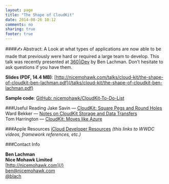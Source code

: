 ```yaml
---
layout: page
title: "The Shape of CloudKit"
date: 2014-08-26 10:12
comments: no
sharing: true
footer: true
---
```

####&#9997; Abstract: A Look at what types of applications are now able to be made that previously were hard or required a large team to develop. This talk was recently presented at [360|iDev](http://360iDev.com) by Ben Lachman. Don’t hesitate to ask questions if you have them.

**Slides (PDF, 14.4 MB)**: [http://nicemohawk.com/talks/cloud-kit/the-shape-of-cloudkit-ben-lachman.pdf](/talks/cloud-kit/the-shape-of-cloudkit-ben-lachman.pdf)

**Sample code**: [GitHub: nicemohawk/CloudKit-To-Do-List](https://github.com/nicemohawk/CloudKit-To-Do-List)

###Useful Reading
Jake Savin — [CloudKit: Square Pegs and Round Holes](http://www.jakesavin.com/2014/07/29)  
Ward Bekker — [Notes on CloudKit Storage and Data Transfers](http://blog.equanimity.nl/blog/2014/06/13/cloudkit-storage-and-data-transfers)  
Tom Harrington — [CloudKit: Moves like Azure](http://www.atomicbird.com/blog/cloudkit-moves-like-azure)  

###Apple Resources
[iCloud Developer Resources](https://developer.apple.com/icloud/index.html) *(this links to WWDC videos, framework references, etc.)*

###Contact Info

**Ben Lachman**  
**Nice Mohawk Limited**  
[http://nicemohawk.com](/)  
[ben@nicemohawk.com](mailto:ben@nicemohawk.com)  
[@blach](http://twitter.com/blach)  

